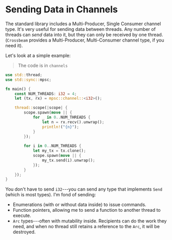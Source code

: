 # Sending Data in Channels

The standard library includes a Multi-Producer, Single Consumer channel type. It's very useful for sending data between threads. Any number of threads can *send* data into it, but they can only be received by one thread. (`Crossbeam` provides a Multi-Producer, Multi-Consumer channel type, if you need it).

Let's look at a simple example:

> The code is in `channels`

```rust
use std::thread;
use std::sync::mpsc;

fn main() {
    const NUM_THREADS: i32 = 4;
    let (tx, rx) = mpsc::channel::<i32>();

    thread::scope(|scope| {
        scope.spawn(move || {
            for _ in 0..NUM_THREADS {
                let n = rx.recv().unwrap();
                println!("{n}");
            }
        });
    
        for i in 0..NUM_THREADS {
            let my_tx = tx.clone();
            scope.spawn(move || {
                my_tx.send(i).unwrap();
            });
        }
    });
}
```

You don't have to send `i32`---you can send any type that implements `Send` (which is most types). I'm fond of sending:

* Enumerations (with or without data inside) to issue commands.
* Function pointers, allowing me to send a function to another thread to execute.
* `Arc` types---often with mutability inside. Recipients can do the work they need, and when no thread still retains a reference to the `Arc`, it will be destroyed.